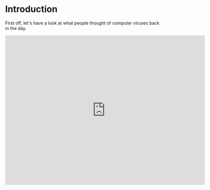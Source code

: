# Introduction

First off, let's have a look at what people thought of computer viruses back in the day.

<iframe width="640" height="480" src="http://www.youtube.com/embed/G2i_6j55bS0?rel=0" frameborder="0" allowfullscreen></iframe>

